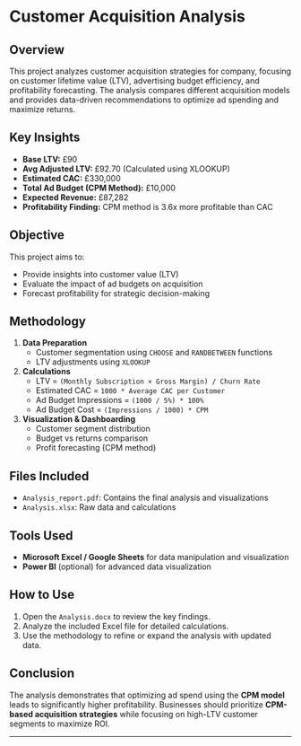 # Customer Acquisition Analysis

## Overview
This project analyzes customer acquisition strategies for company, focusing on customer lifetime value (LTV), advertising budget efficiency, and profitability forecasting. The analysis compares different acquisition models and provides data-driven recommendations to optimize ad spending and maximize returns.

## Key Insights
- **Base LTV:** £90
- **Avg Adjusted LTV:** £92.70 (Calculated using XLOOKUP)
- **Estimated CAC:** £330,000
- **Total Ad Budget (CPM Method):** £10,000
- **Expected Revenue:** £87,282
- **Profitability Finding:** CPM method is 3.6x more profitable than CAC

## Objective
This project aims to:
- Provide insights into customer value (LTV)
- Evaluate the impact of ad budgets on acquisition
- Forecast profitability for strategic decision-making

## Methodology
1. **Data Preparation**
   - Customer segmentation using `CHOOSE` and `RANDBETWEEN` functions
   - LTV adjustments using `XLOOKUP`
2. **Calculations**
   - LTV = `(Monthly Subscription × Gross Margin) / Churn Rate`
   - Estimated CAC = `1000 * Average CAC per Customer`
   - Ad Budget Impressions = `(1000 / 5%) * 100%`
   - Ad Budget Cost = `(Impressions / 1000) * CPM`
3. **Visualization & Dashboarding**
   - Customer segment distribution
   - Budget vs returns comparison
   - Profit forecasting (CPM method)

## Files Included
- `Analysis_report.pdf`: Contains the final analysis and visualizations
- `Analysis.xlsx`: Raw data and calculations

## Tools Used
- **Microsoft Excel / Google Sheets** for data manipulation and visualization
- **Power BI** (optional) for advanced data visualization

## How to Use
1. Open the `Analysis.docx` to review the key findings.
2. Analyze the included Excel file for detailed calculations.
3. Use the methodology to refine or expand the analysis with updated data.

## Conclusion
The analysis demonstrates that optimizing ad spend using the **CPM model** leads to significantly higher profitability. Businesses should prioritize **CPM-based acquisition strategies** while focusing on high-LTV customer segments to maximize ROI.

---

